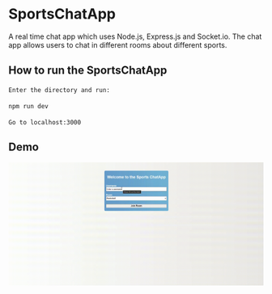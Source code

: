 # SportsChatApp
A real time chat app which uses Node.js, Express.js and Socket.io. The chat app allows users to chat in different rooms about different sports. 

## How to run the SportsChatApp
```
Enter the directory and run:

npm run dev

Go to localhost:3000
```

## Demo 
![](demo/chatappDemo.gif)

